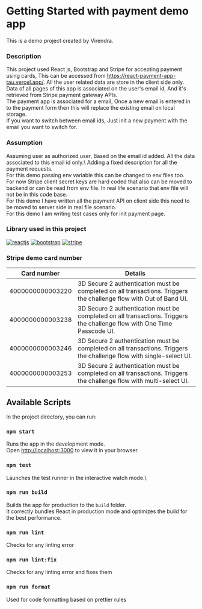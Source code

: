 # Getting Started with payment demo app

This is a demo project created by Virendra.

### Description
This project used React js, Bootstrap and Stripe for accepting payment using cards, This can be accessed from https://react-payment-app-tau.vercel.app/. All the user related data are store in the client side only.\
Data of all pages of this app is associated on the user's email id, And it's retrieved from Stripe payment gateway APIs.\
The payment app is associated for a email, Once a new email is entered in to the payment form then this will replace the existing email on local storage.\
If you want to switch between email ids, Just init a new payment with the email you want to switch for.

### Assumption
Assuming user as authorized user, Based on the email id added. All the data associated to this email id only.\ 
Adding a fixed description for all the payment requests.\
For this demo passing env variable this can be changed to env files too.\
For now Stripe client secret keys are hard coded that also can be moved to backend or can be read from env file. In real life scenario that env file will not be in this code base.\
For this demo I have written all the payment API on client side this need to be moved to server side in real file scenario.\
For this demo I am writing test cases only for init payment page.

### Library used in this project
[![reactjs](https://img.shields.io/badge/React-20232A?style=for-the-badge&logo=react&logoColor=61DAFB)](https://react.dev/)
[![bootstrap](https://img.shields.io/badge/Bootstrap-563D7C?style=for-the-badge&logo=bootstrap&logoColor=white)](https://react-bootstrap.github.io/)
[![stripe](https://img.shields.io/badge/Stripe-626CD9?style=for-the-badge&logo=Stripe&logoColor=white)](https://stripe.com/en-in)


### Stripe demo card number
|Card number |Details|
|--- | --- |
|4000000000003220| 3D Secure 2 authentication must be completed on all transactions. Triggers the challenge flow with Out of Band UI.
|4000000000003238| 3D Secure 2 authentication must be completed on all transactions. Triggers the challenge flow with One Time Passcode UI.
|4000000000003246| 3D Secure 2 authentication must be completed on all transactions. Triggers the challenge flow with single-select UI.
|4000000000003253| 3D Secure 2 authentication must be completed on all transactions. Triggers the challenge flow with multi-select UI.

## Available Scripts

In the project directory, you can run:

### `npm start`

Runs the app in the development mode.\
Open [http://localhost:3000](http://localhost:3000) to view it in your browser.

### `npm test`

Launches the test runner in the interactive watch mode.\

### `npm run build`

Builds the app for production to the `build` folder.\
It correctly bundles React in production mode and optimizes the build for the best performance.

### `npm run lint`

Checks for any linting error

### `npm run lint:fix`

Checks for any linting error and fixes them

### `npm run format`

Used for code formatting based on prettier rules
